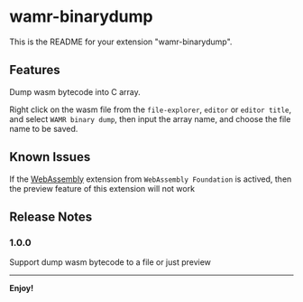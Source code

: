 # wamr-binarydump

This is the README for your extension "wamr-binarydump".

## Features

Dump wasm bytecode into C array.

Right click on the wasm file from the `file-explorer`, `editor` or `editor title`, and select `WAMR binary dump`, then input the array name, and choose the file name to be saved.

## Known Issues

If the [WebAssembly](https://marketplace.visualstudio.com/items?itemName=dtsvet.vscode-wasm) extension from `WebAssembly Foundation` is actived, then the preview feature of this extension will not work

## Release Notes

### 1.0.0
Support dump wasm bytecode to a file or just preview

-----------------------------------------------------------------------------------------------------------
**Enjoy!**
